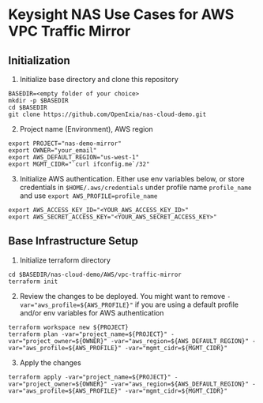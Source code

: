 # Keysight NAS Use Cases for AWS VPC Traffic Mirror

## Initialization

1. Initialize base directory and clone this repository

```Shell
BASEDIR=<empty folder of your choice>
mkdir -p $BASEDIR
cd $BASEDIR
git clone https://github.com/OpenIxia/nas-cloud-demo.git
```

2. Project name (Environment), AWS region

```Shell
export PROJECT="nas-demo-mirror"
export OWNER="your_email"
export AWS_DEFAULT_REGION="us-west-1"
export MGMT_CIDR="`curl ifconfig.me`/32"
```

3. Initialize AWS authentication. Either use env variables below, or store credentials in `$HOME/.aws/credentials` under profile name `profile_name` and use `export AWS_PROFILE=profile_name`

```Shell
export AWS_ACCESS_KEY_ID="<YOUR_AWS_ACCESS_KEY_ID>"
export AWS_SECRET_ACCESS_KEY="<YOUR_AWS_SECRET_ACCESS_KEY>"
```

## Base Infrastructure Setup

1. Initialize terraform directory

```Shell
cd $BASEDIR/nas-cloud-demo/AWS/vpc-traffic-mirror
terraform init
```

2. Review the changes to be deployed. You might want to remove `-var="aws_profile=${AWS_PROFILE}"` if you are using a default profile and/or env variables for AWS authentication

```Shell
terraform workspace new ${PROJECT}
terraform plan -var="project_name=${PROJECT}" -var="project_owner=${OWNER}" -var="aws_region=${AWS_DEFAULT_REGION}" -var="aws_profile=${AWS_PROFILE}" -var="mgmt_cidr=${MGMT_CIDR}"
```

3. Apply the changes

```Shell
terraform apply -var="project_name=${PROJECT}" -var="project_owner=${OWNER}" -var="aws_region=${AWS_DEFAULT_REGION}" -var="aws_profile=${AWS_PROFILE}" -var="mgmt_cidr=${MGMT_CIDR}"
```
